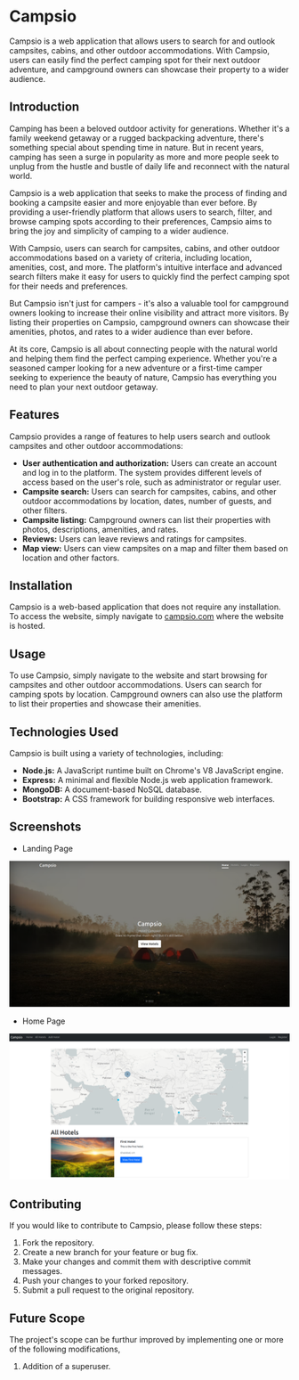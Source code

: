 
# Campsio

Campsio is a web application that allows users to search for and outlook campsites, cabins, and other outdoor accommodations. With Campsio, users can easily find the perfect camping spot for their next outdoor adventure, and campground owners can showcase their property to a wider audience.


## Introduction

Camping has been a beloved outdoor activity for generations. Whether it's a family weekend getaway or a rugged backpacking adventure, there's something special about spending time in nature. But in recent years, camping has seen a surge in popularity as more and more people seek to unplug from the hustle and bustle of daily life and reconnect with the natural world.

Campsio is a web application that seeks to make the process of finding and booking a campsite easier and more enjoyable than ever before. By providing a user-friendly platform that allows users to search, filter, and browse camping spots according to their preferences, Campsio aims to bring the joy and simplicity of camping to a wider audience.

With Campsio, users can search for campsites, cabins, and other outdoor accommodations based on a variety of criteria, including location, amenities, cost,  and more. The platform's intuitive interface and advanced search filters make it easy for users to quickly find the perfect camping spot for their needs and preferences.

But Campsio isn't just for campers - it's also a valuable tool for campground owners looking to increase their online visibility and attract more visitors. By listing their properties on Campsio, campground owners can showcase their amenities, photos, and rates to a wider audience than ever before.

At its core, Campsio is all about connecting people with the natural world and helping them find the perfect camping experience. Whether you're a seasoned camper looking for a new adventure or a first-time camper seeking to experience the beauty of nature, Campsio has everything you need to plan your next outdoor getaway.
## Features

Campsio provides a range of features to help users search and outlook campsites and other outdoor accommodations:

- **User authentication and authorization:** Users can create an account and log in to the platform. The system provides different levels of access based on the user's role, such as administrator or regular user.
- **Campsite search:** Users can search for campsites, cabins, and other outdoor accommodations by location, dates, number of guests, and other filters.
- **Campsite listing:** Campground owners can list their properties with photos, descriptions, amenities, and rates.
- **Reviews:** Users can leave reviews and ratings for campsites.
- **Map view:** Users can view campsites on a map and filter them based on location and other factors.

## Installation

Campsio is a web-based application that does not require any installation. To access the website, simply navigate to [campsio.com](https://campsio.onrender.com) where the website is hosted.

## Usage

To use Campsio, simply navigate to the website and start browsing for campsites and other outdoor accommodations. Users can search for camping spots by location. Campground owners can also use the platform to list their properties and showcase their amenities.

## Technologies Used

Campsio is built using a variety of technologies, including:

- **Node.js:** A JavaScript runtime built on Chrome's V8 JavaScript engine.
- **Express:** A minimal and flexible Node.js web application framework.
- **MongoDB:** A document-based NoSQL database.
- **Bootstrap:** A CSS framework for building responsive web interfaces.


## Screenshots

- Landing Page

![Landing Page](/images/Landing%20Page.png)

- Home Page

![Home Page](/images/Home%20Page.png)


## Contributing

If you would like to contribute to Campsio, please follow these steps:

1. Fork the repository.
2. Create a new branch for your feature or bug fix.
3. Make your changes and commit them with descriptive commit messages.
4. Push your changes to your forked repository.
5. Submit a pull request to the original repository.

## Future Scope

The project's scope can be furthur improved by implementing one or more of the following modifications,

1. Addition of a superuser.
